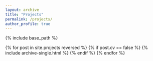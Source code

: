 ```yaml
---
layout: archive
title: "Projects"
permalink: /projects/
author_profile: true
---
```


{% include base_path %}

{% for post in site.projects reversed %}
  {% if post.cv == false %}
    {% include archive-single.html %}
  {% endif %}
{% endfor %}
